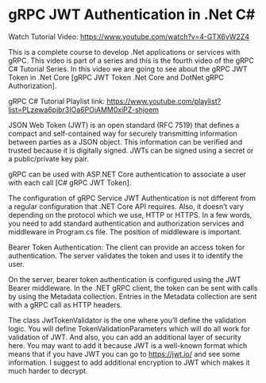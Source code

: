 # gRPC JWT Authentication in .Net C#

Watch Tutorial Video: https://www.youtube.com/watch?v=4-GTX6vW2Z4

This is a complete course to develop .Net applications or services with gRPC. This video is part of a series and this is the fourth video of the gRPC C# Tutorial Series. In this video we are going to see about the gRPC JWT Token in .Net Core [gRPC JWT Token .Net Core and DotNet gRPC Authorization].

gRPC C# Tutorial Playlist link:
https://www.youtube.com/playlist?list=PLzewa6pjbr3IOa6POjAMM0xiPZ-shjoem

JSON Web Token (JWT) is an open standard (RFC 7519) that defines a compact and self-contained way for securely transmitting information between parties as a JSON object. This information can be verified and trusted because it is digitally signed. JWTs can be signed using a secret or a public/private key pair.

gRPC can be used with ASP.NET Core authentication to associate a user with each call [C# gRPC JWT Token].

The configuration of gRPC Service JWT Authentication is not different from a regular configuration that .NET Core API requires. Also, it doesn’t vary depending on the protocol which we use, HTTP or HTTPS. In a few words, you need to add standard authentication and authorization services and middleware in Program.cs file. The position of middleware is important.

Bearer Token Authentication:
The client can provide an access token for authentication. The server validates the token and uses it to identify the user. 

On the server, bearer token authentication is configured using the JWT Bearer middleware.
In the .NET gRPC client, the token can be sent with calls by using the Metadata collection. Entries in the Metadata collection are sent with a gRPC call as HTTP headers.

The class JwtTokenValidator is the one where you’ll define the validation logic. You will define TokenValidationParameters which will do all work for validation of JWT. And also, you can add an additional layer of security here. You may want to add it because JWT is a well-known format which means that if you have JWT you can go to https://jwt.io/ and see some information. I suggest to add additional encryption to JWT which makes it much harder to decrypt.
